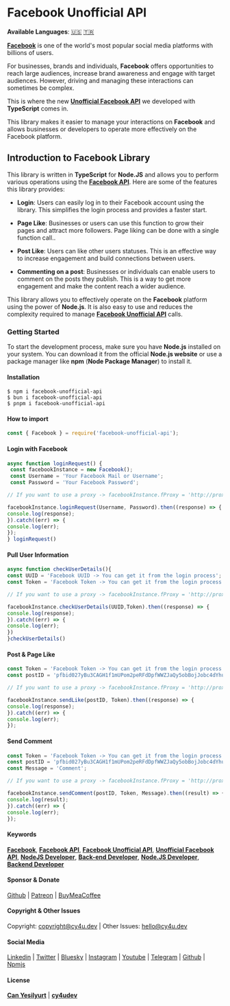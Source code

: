 # Facebook Unofficial API

**Available Languages**: [🇺🇸](https://cy4u.dev/Facebook-Unofficial-API/ "English") [🇹🇷](https://cy4u.dev/Facebook-Unofficial-API/tr "Turkish")

[**Facebook**](https://cy4u.dev/Facebook-Unofficial-API/ "Facebook") is one of the world's most popular social media platforms with billions of users.

For businesses, brands and individuals, **Facebook** offers opportunities to reach large audiences, increase brand awareness and engage with target audiences. However, driving and managing these interactions can sometimes be complex.

This is where the new [**Unofficial Facebook API**](https://cy4u.dev/Facebook-Unofficial-API/ "Unofficial Facebook API") we developed with **TypeScript** comes in.

This library makes it easier to manage your interactions on **Facebook** and allows businesses or developers to operate more effectively on the Facebook platform.

## Introduction to Facebook Library 

This library is written in **TypeScript** for **Node.JS** and allows you to perform various operations using the [**Facebook API**](https://cy4u.dev/Facebook-Unofficial-API/ "Facebook API"). Here are some of the features this library provides:

- **Login**: Users can easily log in to their Facebook account using the library. This simplifies the login process and provides a faster start.

- **Page Like**: Businesses or users can use this function to grow their pages and attract more followers. Page liking can be done with a single function call..

- **Post Like**: Users can like other users statuses. This is an effective way to increase engagement and build connections between users.

- **Commenting on a post**: Businesses or individuals can enable users to comment on the posts they publish. This is a way to get more engagement and make the content reach a wider audience.

This library allows you to effectively operate on the **Facebook** platform using the power of **Node.js**. It is also easy to use and reduces the complexity required to manage [**Facebook Unofficial API**](https://cy4u.dev/Facebook-Unofficial-API/ "Facebook Unofficial API") calls.

### Getting Started

To start the development process, make sure you have **Node.js** installed on your system. You can download it from the official **Node.js website** or use a package manager like **npm** (**Node Package Manager**) to install it.

#### Installation

```
$ npm i facebook-unofficial-api
$ bun i facebook-unofficial-api
$ pnpm i facebook-unofficial-api
```

#### How to import

```js
const { Facebook } = require('facebook-unofficial-api');
```


#### Login with Facebook

```js
async function loginRequest() {
 const facebookInstance = new Facebook();
 const Username = 'Your Facebook Mail or Username';
 const Password = 'Your Facebook Password';

// If you want to use a proxy -> facebookInstance.fProxy = 'http://proxy_username:proxy_password@proxy_ip:proxy_port'

facebookInstance.loginRequest(Username, Password).then((response) => {
console.log(response);
}).catch((err) => {
console.log(err);
});
} loginRequest()
```

#### Pull User Information

```js
async function checkUserDetails(){
const UUID = 'Facebook UUID -> You can get it from the login process';
const Token = 'Facebook Token -> You can get it from the login process';

// If you want to use a proxy -> facebookInstance.fProxy = 'http://proxy_username:proxy_password@proxy_ip:proxy_port'

facebookInstance.checkUserDetails(UUID,Token).then((response) => {
console.log(response);
}).catch((err) => {
console.log(err);
})
}checkUserDetails()
```

#### Post & Page Like

```js
const Token = 'Facebook Token -> You can get it from the login process';
const postID = 'pfbid027yBu3CAGH1f1mUPom2peRFdDpfWWZJaQy5obBojJobc4dYhuyY144maebMVnRCsBl';

// If you want to use a proxy -> facebookInstance.fProxy = 'http://proxy_username:proxy_password@proxy_ip:proxy_port'

facebookInstance.sendLike(postID, Token).then((response) => {
console.log(response);
}).catch((err) => {
console.log(err);
});
```

#### Send Comment

```js
const Token = 'Facebook Token -> You can get it from the login process';
const postID = 'pfbid027yBu3CAGH1f1mUPom2peRFdDpfWWZJaQy5obBojJobc4dYhuyY144maebMVnRCsBl';
const Message = 'Comment';

// If you want to use a proxy -> facebookInstance.fProxy = 'http://proxy_username:proxy_password@proxy_ip:proxy_port'

facebookInstance.sendComment(postID, Token, Message).then((result) => {
console.log(result);
}).catch((err) => {
console.log(err);
});
```

#### Keywords

[**Facebook**](https://cy4u.dev/Facebook-Unofficial-API/tr "Facebook"), [**Facebook API**](https://cy4u.dev/Facebook-Unofficial-API/tr "Facebook API"), [**Facebook Unofficial API**](https://cy4u.dev/Facebook-Unofficial-API/tr "Facebook Unofficial API"), [**Unofficial Facebook API**](https://cy4u.dev/Facebook-Unofficial-API/tr "Unofficial Facebook API"), [**NodeJS Developer**](https://cy4u.dev "NodeJS Developer"), [**Back-end Developer**](https://cy4u.dev "Back-end Developer"), [**Node.JS Developer**](https://cy4u.dev "Node.JS Developer"), [**Backend Developer**](https://cy4u.dev "Backend Developer")

#### Sponsor & Donate

[Github](https://github.com/sponsors/cy4udev "cy4udev github") | [Patreon](https://patreon.com/cy4udev "cy4udev patreon") | [BuyMeaCoffee](https://www.buymeacoffee.com/cy4udev "cy4udev BuyMeaCoffee")

#### Copyright & Other Issues

Copyright: [copyright@cy4u.dev](mailto:copyright@cy4u.dev "copyright@cy4u.dev") | Other Issues: [hello@cy4u.dev](mailto:hello@cy4u.dev "hello@cy4u.dev")

#### Social Media

[Linkedin](https://www.linkedin.com/company/cy4udev/ "cy4udev linkedin") | [Twitter](https://twitter.com/cy4udev "cy4udev twitter") | [Bluesky](https://bsky.app/profile/cy4u.dev "cy4udev bluesky") | [Instagram](https://instagram.com/cy4udev "cy4udev instagram") | [Youtube](https://www.youtube.com/@cy4udev "cy4udev youtube") | [Telegram](https://t.me/cy4udev "cy4udev telegram") | [Github](https://github.com/cy4udev "cy4udev github") | [Npmjs](https://www.npmjs.com/~cy4udev "cy4udev npmjs")

#### License

[**Can Yesilyurt**](https://canyesilyurt.com "Can Yesilyurt") | [**cy4udev**](https://cy4u.dev "cy4udev")